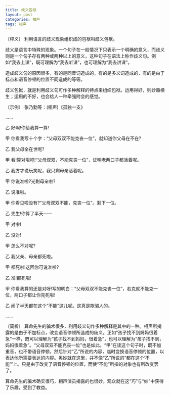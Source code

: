 ```yaml
---
title: 歧义包袱
layout: post
categories: 相声
tags: 相声
---
```


〔释义〕 利用语言的歧义现象组织成的包袱叫歧义包袱。

歧义是语言中特殊的现象。一个句子在一般情况下只表示一个明确的意义，而歧义则是一个句子存有两种或两种以上的意义，这种句子在语法上称作歧义句。例如“我去上课”，既可理解为“我去听课”，也可理解为“我去讲课”。

造成歧义句的原因很多，有的是同音词造成的，有的是多义词造成的，有的是由于标点和语音停顿的位置不同造成的等等。

歧义包袱，就是利用歧义句可作多种解释的特点来组织包袱。运用得好，则妙趣横生；运用的不好，也会给人一种牵强附会的感觉。

〔示例〕 张乃勤等：(相声)《孤独一支》

……

乙 好啊!你给我算一算!

甲 你看我写十个字：“父母双双不能克丧一位”，就知道你父母在不在?

乙 我父母全在世呢?

甲 看!算对啦吧!“父母双双，不能克丧一位”，证明老两口子都活着呢。

乙 我方才说玩笑呢，我只剩母亲活着呢。

甲 你说准啦?光剩母亲啦?

乙 说准啦。

甲 你看见啦没有?“父母双双不能，克丧一位”。剩下一位。

乙 先生!你算了半天——

甲 对啦!

乙 没对!

甲 怎么不对呢?

乙 我父亲、母亲都死啦。

甲 都死啦!这回你可说准啦?

乙 准!都死啦!

甲 你看我算的还是对呀!写的明白：“父母双双不能克丧一位”，若克就不能克一位，两口子都让你克死啦!

乙 闹了半天都在这个“不能”这儿呢。这真是欺骗人的。

……

〔简析〕 算命先生的骗术很多，利用歧义句作多种解释是其中的一种。相声所揭露的是由于不加标点，改变语音停顿所造成的歧义。正如“孩子找不到妈妈很着急”一样，既可以理解为“孩子找不到妈妈，很着急”，也可以理解为“孩子找不到，妈妈很着急”。“父母双双不能克丧一位”也是如此。“甲”在读这个句子时，既不加重音，也不带语音停顿，然后针对“乙”所说的内容，临时变换语音停顿的位置，以表达他所需要表达的内容。奥妙就在这里，并不像“乙”所说的“都在这个‘不能’”上。只是由于改变了语音停顿的位置，而使“不能”所指的对象也有所改变罢了。

算命先生的骗术确实很巧，相声演员揭露的也很妙。观众就在这“巧”与“妙”中获得了乐趣，受到了教益。 